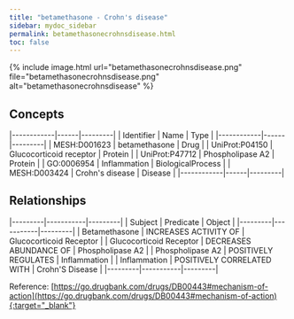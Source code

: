 ```yaml
---
title: "betamethasone - Crohn's disease"
sidebar: mydoc_sidebar
permalink: betamethasonecrohnsdisease.html
toc: false 
---
```


{% include image.html url="betamethasonecrohnsdisease.png" file="betamethasonecrohnsdisease.png" alt="betamethasonecrohnsdisease" %}

## Concepts

|------------|------|---------|
| Identifier | Name | Type    |
|------------|------|---------|
| MESH:D001623 | betamethasone | Drug |
| UniProt:P04150 | Glucocorticoid receptor | Protein |
| UniProt:P47712 | Phospholipase A2 | Protein |
| GO:0006954 | Inflammation | BiologicalProcess |
| MESH:D003424 | Crohn's disease | Disease |
|------------|------|---------|

## Relationships

|---------|-----------|---------|
| Subject | Predicate | Object  |
|---------|-----------|---------|
| Betamethasone | INCREASES ACTIVITY OF | Glucocorticoid Receptor |
| Glucocorticoid Receptor | DECREASES ABUNDANCE OF | Phospholipase A2 |
| Phospholipase A2 | POSITIVELY REGULATES | Inflammation |
| Inflammation | POSITIVELY CORRELATED WITH | Crohn'S Disease |
|---------|-----------|---------|

Reference: [https://go.drugbank.com/drugs/DB00443#mechanism-of-action](https://go.drugbank.com/drugs/DB00443#mechanism-of-action){:target="_blank"}